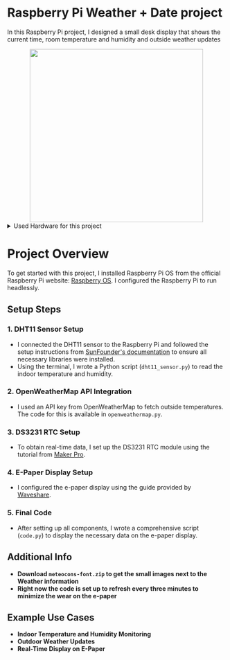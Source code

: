 # Raspberry Pi Weather + Date project

In this Raspberry Pi project, I designed a small desk display that shows the current time, room temperature and humidity and outside weather updates
<div align="center">
  <img src="https://github.com/user-attachments/assets/3bb918e6-a601-4374-a3b2-8072e0ca0a2f" width="400" /> 
</div>

<details>
<summary>Used Hardware for this project</summary>

|Items | Use case |
|-----:|-----------|
|Raspberry Pi Zero 2 W +  ||
|DHT11  | inside temperarture and humidity    |
|DS3231  | a real time clock + date       |
|4.2" Waveshare e-paper display  | to display the information|
|Openweathermap API | to get outside weather information |

</details>

# Project Overview
To get started with this project, I installed Raspberry Pi OS from the official Raspberry Pi website: [Raspberry OS](https://www.raspberrypi.com/software/). I configured the Raspberry Pi to run headlessly.

## Setup Steps

### 1. DHT11 Sensor Setup
- I connected the DHT11 sensor to the Raspberry Pi and followed the setup instructions from [SunFounder's documentation](https://docs.sunfounder.com/projects/umsk/en/latest/05_raspberry_pi/pi_lesson19_dht11.html) to ensure all necessary libraries were installed.
- Using the terminal, I wrote a Python script (`dht11_sensor.py`) to read the indoor temperature and humidity.

### 2. OpenWeatherMap API Integration
- I used an API key from OpenWeatherMap to fetch outside temperatures. The code for this is available in `openweathermap.py`.

### 3. DS3231 RTC Setup
- To obtain real-time data, I set up the DS3231 RTC module using the tutorial from [Maker Pro](https://maker.pro/raspberry-pi/tutorial/how-to-add-an-rtc-module-to-raspberry-pi).

### 4. E-Paper Display Setup
- I configured the e-paper display using the guide provided by [Waveshare](https://www.waveshare.com/wiki/4.2inch_e-Paper_Module_Manual#Working_With_Raspberry_Pi).

### 5. Final Code
- After setting up all components, I wrote a comprehensive script (`code.py`) to display the necessary data on the e-paper display.

## Additional Info
- **Download `meteocons-font.zip` to get the small images next to the Weather information**
- **Right now the code is set up to refresh every three minutes to minimize the wear on the e-paper**
  
## Example Use Cases
- **Indoor Temperature and Humidity Monitoring**
- **Outdoor Weather Updates**
- **Real-Time Display on E-Paper**
